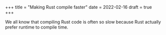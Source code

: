 +++
title = "Making Rust compile faster"
date = 2022-02-16
draft = true
+++

We all know that compiling Rust code is often so slow because Rust actually prefer runtime to compile time.

<!-- more -->
